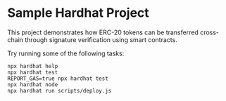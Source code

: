 # Sample Hardhat Project

This project demonstrates how ERC-20 tokens can be transferred cross-chain through signature verification using smart contracts.

Try running some of the following tasks:

```shell
npx hardhat help
npx hardhat test
REPORT_GAS=true npx hardhat test
npx hardhat node
npx hardhat run scripts/deploy.js
```

